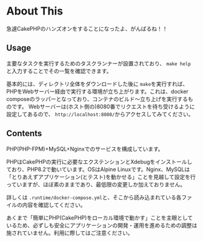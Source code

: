 # About This

急遽CakePHPのハンズオンをすることになったよ、がんばるね！！

## Usage

主要なタスクを実行するためのタスクランナーが設置されており、 `make help` と入力することでその一覧を確認できます。

基本的には、ディレクトリ全体をダウンロードした後に `make`を実行すれば、PHPをWebサーバー経由で実行する環境が立ち上がります。これは、docker composeのラッパーとなっており、コンテナのビルド〜立ち上げを実行するものです。
Webサーバーは(ホスト側の)8080番でリクエストを待ち受けるように設定してあるので、 `http://localhost:8080/`からアクセスしてみてください。

## Contents

PHP(PHP-FPM)+MySQL+Nginxでのサービスを構成しています。

PHPはCakePHPの実行に必要なエクステンションとXdebugをインストールしており、PHP8.2で動いています。OSはAlpine Linuxです。Nginx、MySQLは「とりあえずアプリケーション(とテスト)を動かせる」ことを見越して設定を行っていますが、ほぼ素のままであり、最低限の変更しか加えておりません。

詳しくは `.runtime/docker-compose.yml`と、そこから読み込まれている各ファイルの内容を確認してください。

あくまで「簡単にPHP(CakePHP)をローカル環境で動かす」ことを主眼としているため、必ずしも安全にアプリケーションの開発・運用を進めるための調整は施されていません。利用に際してはご注意ください。
